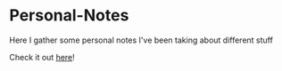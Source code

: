 # Personal-Notes
Here I gather some personal notes I've been taking about different stuff

Check it out [here](https://pabloqb2000.github.io/Personal-Notes/)!
